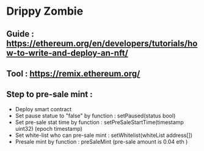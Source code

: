 # Drippy Zombie 
## Guide : https://ethereum.org/en/developers/tutorials/how-to-write-and-deploy-an-nft/

## Tool : https://remix.ethereum.org/

## Step to pre-sale mint :  
- Deploy smart contract
- Set pause statue to "false" by function : setPaused(status bool)
- Set pre-sale stat time by function : setPreSaleStartTime(timestamp uint32) (epoch timestamp)
- Set white-list who can pre-sale mint : setWhitelist(whiteList address[])
- Presale mint by function : preSaleMint (pre-sale amount is 0.04 eth )
